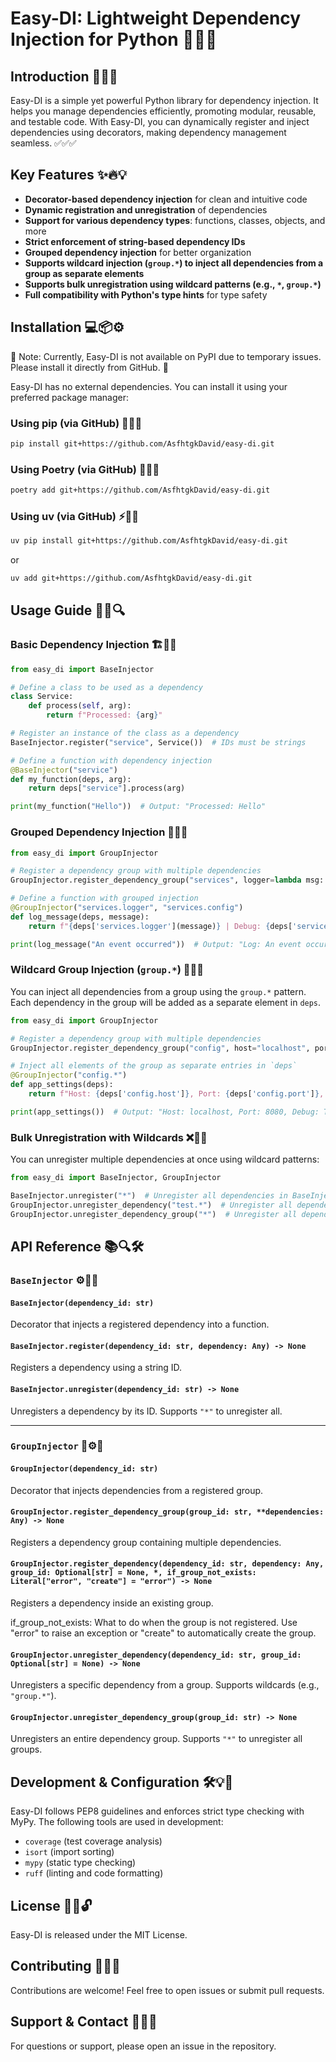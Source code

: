 # Easy-DI: Lightweight Dependency Injection for Python 🚀🚀🚀

## Introduction 🎯🔧📌

Easy-DI is a simple yet powerful Python library for dependency injection. It helps you manage dependencies efficiently, promoting modular, reusable, and testable code. With Easy-DI, you can dynamically register and inject dependencies using decorators, making dependency management seamless. ✅✅✅

## Key Features ✨🔥💡

- **Decorator-based dependency injection** for clean and intuitive code
- **Dynamic registration and unregistration** of dependencies
- **Support for various dependency types**: functions, classes, objects, and more
- **Strict enforcement of string-based dependency IDs**
- **Grouped dependency injection** for better organization
- **Supports wildcard injection (`group.*`) to inject all dependencies from a group as separate elements**
- **Supports bulk unregistration using wildcard patterns (e.g., `*`, `group.*`)**
- **Full compatibility with Python's type hints** for type safety

## Installation 💻📦⚙️

🚨 Note: Currently, Easy-DI is not available on PyPI due to temporary issues. Please install it directly from GitHub. 🚨

Easy-DI has no external dependencies. You can install it using your preferred package manager:

### Using pip (via GitHub) 🐍📌✅
```sh
pip install git+https://github.com/AsfhtgkDavid/easy-di.git
```

### Using Poetry (via GitHub) 🎼📌✅
```sh
poetry add git+https://github.com/AsfhtgkDavid/easy-di.git
```

### Using uv (via GitHub) ⚡📌✅
```sh
uv pip install git+https://github.com/AsfhtgkDavid/easy-di.git
```
or
```sh
uv add git+https://github.com/AsfhtgkDavid/easy-di.git
```

## Usage Guide 📝🚀🔍

### Basic Dependency Injection 🏗️🔄🎯

```python
from easy_di import BaseInjector

# Define a class to be used as a dependency
class Service:
    def process(self, arg):
        return f"Processed: {arg}"

# Register an instance of the class as a dependency
BaseInjector.register("service", Service())  # IDs must be strings

# Define a function with dependency injection
@BaseInjector("service")
def my_function(deps, arg):
    return deps["service"].process(arg)

print(my_function("Hello"))  # Output: "Processed: Hello"
```

### Grouped Dependency Injection 🎯🔗📌

```python
from easy_di import GroupInjector

# Register a dependency group with multiple dependencies
GroupInjector.register_dependency_group("services", logger=lambda msg: f"Log: {msg}", config={"debug": True})

# Define a function with grouped injection
@GroupInjector("services.logger", "services.config")
def log_message(deps, message):
    return f"{deps['services.logger'](message)} | Debug: {deps['services.config']['debug']}"

print(log_message("An event occurred"))  # Output: "Log: An event occurred | Debug: True"
```

### Wildcard Group Injection (`group.*`) 🎯✨🔧

You can inject all dependencies from a group using the `group.*` pattern. Each dependency in the group will be added as a separate element in `deps`.

```python
from easy_di import GroupInjector

# Register a dependency group with multiple dependencies
GroupInjector.register_dependency_group("config", host="localhost", port=8080, debug=True)

# Inject all elements of the group as separate entries in `deps`
@GroupInjector("config.*")
def app_settings(deps):
    return f"Host: {deps['config.host']}, Port: {deps['config.port']}, Debug: {deps['config.debug']}"

print(app_settings())  # Output: "Host: localhost, Port: 8080, Debug: True"
```

### Bulk Unregistration with Wildcards ❌🧹🚫

You can unregister multiple dependencies at once using wildcard patterns:

```python
from easy_di import BaseInjector, GroupInjector

BaseInjector.unregister("*")  # Unregister all dependencies in BaseInjector
GroupInjector.unregister_dependency("test.*")  # Unregister all dependencies in group "test"
GroupInjector.unregister_dependency_group("*")  # Unregister all dependency groups and their dependencies
```

## API Reference 📚🔍🛠️

### `BaseInjector` ⚙️🔄📌

#### `BaseInjector(dependency_id: str)`
Decorator that injects a registered dependency into a function.

#### `BaseInjector.register(dependency_id: str, dependency: Any) -> None`
Registers a dependency using a string ID.

#### `BaseInjector.unregister(dependency_id: str) -> None`
Unregisters a dependency by its ID. Supports `"*"` to unregister all.

---

### `GroupInjector` 🔗⚙️📌

#### `GroupInjector(dependency_id: str)`
Decorator that injects dependencies from a registered group.

#### `GroupInjector.register_dependency_group(group_id: str, **dependencies: Any) -> None`
Registers a dependency group containing multiple dependencies.

#### `GroupInjector.register_dependency(dependency_id: str, dependency: Any, group_id: Optional[str] = None, *, if_group_not_exists: Literal["error", "create"] = "error") -> None`
Registers a dependency inside an existing group.

if_group_not_exists: What to do when the group is not registered. Use "error" to raise an exception or "create" to automatically create the group.

#### `GroupInjector.unregister_dependency(dependency_id: str, group_id: Optional[str] = None) -> None`
Unregisters a specific dependency from a group. Supports wildcards (e.g., `"group.*"`).

#### `GroupInjector.unregister_dependency_group(group_id: str) -> None`
Unregisters an entire dependency group. Supports `"*"` to unregister all groups.

## Development & Configuration 🛠️💡🔧

Easy-DI follows PEP8 guidelines and enforces strict type checking with MyPy. The following tools are used in development:

- `coverage` (test coverage analysis)
- `isort` (import sorting)
- `mypy` (static type checking)
- `ruff` (linting and code formatting)

## License 📜✅🔓

Easy-DI is released under the MIT License.

## Contributing 🤝📢📌

Contributions are welcome! Feel free to open issues or submit pull requests.

## Support & Contact 📩💬📌

For questions or support, please open an issue in the repository.

